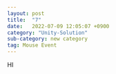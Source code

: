 ```yaml
---
layout: post
title:  "7"
date:   2022-07-09 12:05:07 +0900
category: "Unity-Solution"
sub-category: new category
tag: Mouse Event
---
```


HI
